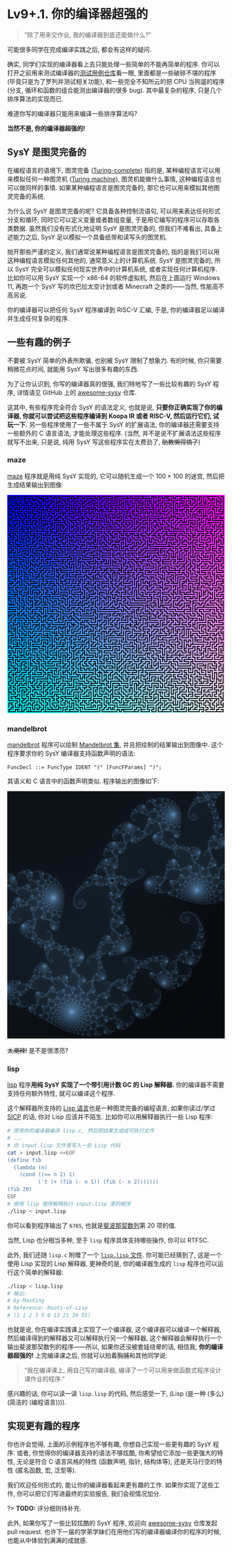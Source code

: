 # Lv9+.1. 你的编译器超强的

> “除了用来交作业, 我的编译器到底还能做什么?”

可能很多同学在完成编译实践之后, 都会有这样的疑问.

确实, 同学们实现的编译器看上去只能处理一些简单的不能再简单的程序. 你可以打开之前用来测试编译器的[测试用例仓库](https://github.com/pku-minic/compiler-dev-test-cases)看一眼, 里面都是一些破碎不堪的程序 (毕竟只是为了罗列并测试相关功能), 和一些完全不知所云的把 CPU 当狗遛的程序 (分支, 循环和函数的组合能测出编译器的很多 bug). 其中最复杂的程序, 只是几个排序算法的实现而已.

难道你写的编译器只能用来编译一些排序算法吗?

**当然不是, 你的编译器超强的!**

## SysY 是图灵完备的

在编程语言的语境下, 图灵完备 ([Turing-complete](https://en.wikipedia.org/wiki/Turing_completeness)) 指的是, 某种编程语言可以用来模拟任何一种图灵机 ([Turing machine](https://en.wikipedia.org/wiki/Turing_machine)), 图灵机能做什么事情, 这种编程语言也可以做同样的事情. 如果某种编程语言是图灵完备的, 那它也可以用来模拟其他图灵完备的系统.

为什么说 SysY 是图灵完备的呢? 它具备各种控制流语句, 可以用来表达任何形式分支和循环; 同时它可以定义变量或者数组变量, 于是用它编写的程序可以存取各类数据. 虽然我们没有形式化地证明 SysY 是图灵完备的, 但我们不难看出, 具备上述能力之后, SysY 足以模拟一个具备纸带和读写头的图灵机.

抛开那些严谨的定义, 我们通常说某种编程语言是图灵完备的, 指的是我们可以用这种编程语言模拟任何其他的, 通常意义上的计算机系统. SysY 是图灵完备的, 所以 SysY 完全可以模拟任何现实世界中的计算机系统, 或者实现任何计算机程序. 比如你可以用 SysY 实现一个 x86-64 的软件虚拟机, 然后在上面运行 Windows 11, 再跑一个 SysY 写的坎巴拉太空计划或者 Minecraft 之类的——当然, 性能高不高另说.

你的编译器可以把任何 SysY 程序编译到 RISC-V 汇编, 于是, 你的编译器足以编译并生成任何复杂的程序.

## 一些有趣的例子

不要被 SysY 简单的外表所欺骗, 也别被 SysY 限制了想象力. 有的时候, 你只需要稍微花点时间, 就能用 SysY 写出很多有趣的东西.

为了让你认识到, 你写的编译器真的很强, 我们特地写了一些比较有趣的 SysY 程序, 详情请见 GitHub 上的 [awesome-sysy](https://github.com/pku-minic/awesome-sysy) 仓库.

这其中, 有些程序完全符合 SysY 的语法定义, 也就是说, **只要你正确实现了你的编译器, 你就可以尝试把这些程序编译到 Koopa IR 或者 RISC-V, 然后运行它们, 试玩一下.** 另一些程序使用了一些不属于 SysY 的扩展语法, 你的编译器还需要支持一些额外的 C 语言语法, 才能处理这些程序. (当然, 并不是说不扩展语法这些程序就写不出来, 只是说, 纯用 SysY 写这些程序实在太费劲了, ~~助教懒得搞了~~)

### maze

[maze](https://github.com/pku-minic/awesome-sysy/tree/master/maze) 程序就是用纯 SysY 实现的, 它可以随机生成一个 $100 \times 100$ 的迷宫, 然后把生成结果输出到图像:

![生成的迷宫](maze.png)

### mandelbrot

[mandelbrot](https://github.com/pku-minic/awesome-sysy/blob/master/mandelbrot) 程序可以绘制 [Mandelbrot 集](https://en.wikipedia.org/wiki/Mandelbrot_set), 并且把绘制的结果输出到图像中. 这个程序要求你的 SysY 编译器支持函数声明的语法:

```ebnf
FuncDecl ::= FuncType IDENT "(" [FuncFParams] ")";
```

其语义和 C 语言中的函数声明类似. 程序输出的图像如下:

![Mandelbrot](mandelbrot.png)

~~太潮辣!~~ 是不是很漂亮?

### lisp

[lisp](https://github.com/pku-minic/awesome-sysy/tree/master/lisp) 程序**用纯 SysY 实现了一个带引用计数 GC 的 Lisp 解释器.** 你的编译器不需要支持任何额外特性, 就可以编译这个程序.

这个解释器所支持的 [Lisp 语言](https://en.wikipedia.org/wiki/Lisp_(programming_language))也是一种图灵完备的编程语言, 如果你读过/学过 [SICP](https://en.wikipedia.org/wiki/Structure_and_Interpretation_of_Computer_Programs) 的话, 你对 Lisp 应该并不陌生. 比如你可以用解释器执行一些 Lisp 程序:

```bash
# 使用你的编译器编译 lisp.c, 然后把结果生成成可执行文件
# ...
# 向 input.lisp 文件里写入一些 Lisp 代码
cat > input.lisp <<EOF
(define fib
  (lambda (n)
    (cond ((<= n 2) 1)
          ('t (+ (fib (- n 1)) (fib (- n 2)))))))
(fib 20)
EOF
# 使用 lisp 程序解释执行 input.lisp 里的程序
./lisp < input.lisp
```

你可以看到程序输出了 `6765`, 也就是[斐波那契数列](https://en.wikipedia.org/wiki/Fibonacci_number#Definition)第 20 项的值.

当然, Lisp 也分相当多种, 至于 `lisp` 程序具体支持哪些操作, 你可以 RTFSC.

此外, 我们还随 `lisp.c` 附赠了一个 [`lisp.lisp` 文件](https://github.com/pku-minic/awesome-sysy/blob/master/lisp/lisp.lisp). 你可能已经猜到了, 这是一个使用 Lisp 实现的 Lisp 解释器, 更神奇的是, 你的编译器生成的 `lisp` 程序也可以运行这个简单的解释器:

```bash
./lisp < lisp.lisp
# 输出:
# by-MaxXing
# Reference:-Roots-of-Lisp
# (1 1 2 3 5 8 13 21 34 55)
```

也就是说, 你在编译实践课上实现了一个编译器, 这个编译器可以编译一个解释器, 然后编译得到的解释器又可以解释执行另一个解释器, 这个解释器会解释执行一个输出斐波那契数列的程序——所以, 如果你还没被套娃绕晕的话, 相信我, **你的编译器超强的!** 上完编译课之后, 你就可以拍着胸脯和其他同学说:

> “我在编译课上, 用自己写的编译器, 编译了一个可以用来做函数式程序设计课作业的程序.”

感兴趣的话, 你可以读一读 `lisp.lisp` 的代码, 然后感受一下, (Lisp (是一种 (多么) (简洁的 (编程语言)))).

## 实现更有趣的程序

你也许会觉得, 上面的示例程序也不够有趣, 你想自己实现一些更有趣的 SysY 程序. 或者, 你觉得你的编译器支持的语法不够炫酷, 你希望给它添加一些更强大的特性, 无论是符合 C 语言风格的特性 (函数声明, 指针, 结构体等), 还是天马行空的特性 (匿名函数, 宏, 泛型等).

我们欢迎任何形式的, 能让你的编译器看起来更有趣的工作. 如果你实现了这些工作, 你可以把它们写进最终的实验报告, 我们会视情况加分.

?> **TODO:** 评分细则待补充.

此外, 如果你写了一些比较炫酷的 SysY 程序, 欢迎向 [awesome-sysy](https://github.com/pku-minic/awesome-sysy) 仓库发起 pull request. 也许下一届的学弟学妹们在用他们写的编译器编译你的程序的时候, 也能从中体验到满满的成就感.
